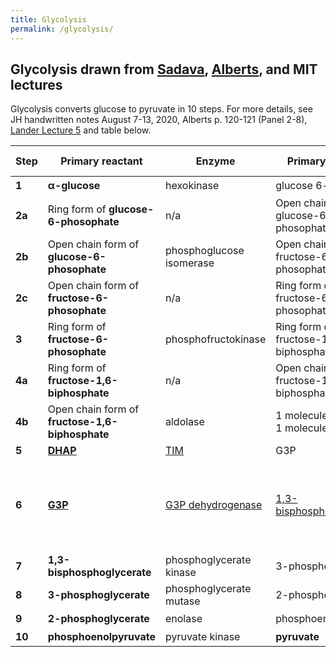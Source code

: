 ```yaml
---
title: Glycolysis
permalink: /glycolysis/
---
```


## Glycolysis drawn from [Sadava](/sadava/), [Alberts](/alberts-5e/), and MIT lectures

Glycolysis converts glucose to pyruvate in 10 steps. For more details, see JH handwritten notes August 7-13, 2020,  Alberts p. 120-121 (Panel 2-8), [Lander Lecture 5](/index) and table below.


| Step   | Primary reactant                                | Enzyme                   | Primary Product                             | Other reactants                | Other products                                                 |                                                                                                                                                                                                                                                                                                                                                       
|--------|-------------------------------------------------|--------------------------|---------------------------------------------|--------------------------------|----------------------------------------------------------------|
| **1**  | **&#945;-glucose**                              | hexokinase               | glucose 6-phosphate                         | ATP                            | ADP; H<sup>+</sup>                                             |                                                                                                                                                                                                                                                     
| **2a** | Ring form of **glucose-6-phosophate**           | n/a                      | Open chain form of glucose-6-phosophate     |                                |                                                                |
| **2b** | Open chain form of **glucose-6-phosophate**     | phosphoglucose isomerase | Open chain form of fructose-6-phosophate    |                                |                                                                |                                                                                                                                                                                                                       
| **2c** | Open chain form of **fructose-6-phosophate**    | n/a                      | Ring form of fructose-6-phosophate          |                                |                                                                |
| **3**  | Ring form of **fructose-6-phosophate**          | phosphofructokinase      | Ring form of fructose-1,6-biphosphate                    | ATP                            | ADP; H<sup>+</sup>                                             |
| **4a** | Ring form of **fructose-1,6-biphosphate**       | n/a                      | Open chain form of fructose-1,6-biphosphate |                                |                                                                |
| **4b** | Open chain form of **fructose-1,6-biphosphate** | aldolase                 | 1 molecule of DHAP; 1 molecule of G3P       |                                |                                                                |
| **5**  | **[DHAP](https://en.wikipedia.org/wiki/Dihydroxyacetone_phosphate)**                                        | [TIM](https://en.wikipedia.org/wiki/Triosephosphate_isomerase)                      | G3P                                         |                                |                                                                |                                                                                                                                                                                                          
| **6**  | **[G3P](https://en.wikipedia.org/wiki/Glyceraldehyde_3-phosphate)**                                         | [G3P dehydrogenase](https://en.wikipedia.org/wiki/Glyceraldehyde_3-phosphate_dehydrogenase)        | [1,3-bisphosphoglycerate](https://en.wikipedia.org/wiki/1,3-Bisphosphoglyceric_acid)                      | NAD<sup>+</sup>; P<sub>i</sub> | NADH; extra H<sup>-</sup> see Alberts p. 82 for NAD reduction |
| **7**  | **1,3-bisphosphoglycerate**                      | phosphoglycerate kinase  | 3-phosphoglycerate                          | ADP                            | ATP                                                            |
| **8**  | **3-phosphoglycerate**                          | phosphoglycerate mutase  | 2-phosphoglycerate                          |                                |                                                                |
| **9**  | **2-phosphoglycerate**                          | enolase                  | phosphoenolpyruvate                         |                                | H<sub>2</sub>O                                                 |
| **10** | **phosphoenolpyruvate**                         | pyruvate kinase          | **pyruvate**                                | ADP; H<sup>+</sup>             | ATP                                                            |


